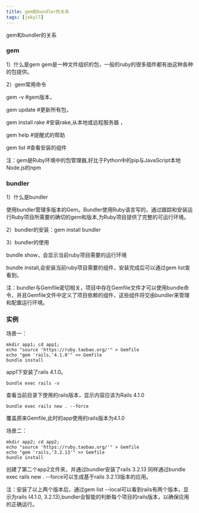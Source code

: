 ```yaml
---
title: gem和bundler的关系
tags: [jekyll]
---
```


gem和bundler的关系

### gem
1）什么是gem
gem是一种文件组织的包，一般的ruby的很多插件都有由这种各种的包提供。

2）gem常用命令

gem -v #gem版本，

gem update #更新所有包，

gem install rake #安装rake,从本地或远程服务器 ，

gem help #提醒式的帮助

gem list #查看安装的组件

注：gem是Ruby环境中的包管理器,好比于Python中的pip与JavaScript本地Node.js的npm

### bundler
1）什么是bundler

使用bundler管理多版本的Gem。Bundler使用Ruby语言写的，通过跟踪和安装运行Ruby项目所需要的确切的gem和版本,为Ruby项目提供了完整的可运行环境。

2）bundler的安装：gem install bundler

3）bundler的使用

bundle show，会显示当前ruby项目需要的运行环境

bundle install,会安装当前ruby项目需要的组件，安装完成后可以通过gem list查看到。

注：bundler与Gemfile密切相关，项目中存在Gemfile文件才可以使用bundle命令，并且Gemfile文件中定义了项目依赖的组件，这些组件将交由bundler来管理和配置运行环境。

### 实例
场景一：

```
mkdir app1; cd app1;
echo "source 'https://ruby.taobao.org/'" > Gemfile
echo "gem 'rails,'4.1.0'" >> Gemfile
bundle install
```

app1下安装了rails 4.1.0。

```
bundle exec rails -v
```

查看当前目录下使用的rails版本，显示内容应该为Rails 4.1.0

```
bundle exec rails new . --force
```

覆盖原来Gemfile,此时的app使用的rails版本为4.1.0

场景二：

```
mkdir app2; cd app2;
echo "source 'https://ruby.taobao.org/'" > Gemfile
echo "gem 'rails,'3.2.13'" >> Gemfile
bundle install
```

创建了第二个app2文件夹，并通过bundler安装了rails 3.2.13 同样通过bundle exec rails new . --force可以生成基于rails 3.2.13版本的应用。

注：安装了以上两个版本后，通过gem list --local可以看到rails有两个版本，显示为rails (4.1.0, 3.2.13),bundler会智能的判断每个项目的rails版本，以确保应用的正确运行。
